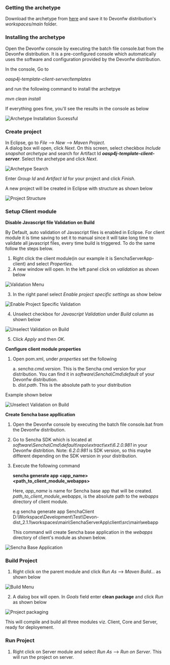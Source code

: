 ### Getting the archetype
Download the archetype from [here](https://github.com/devonfw/oasp4j-template-client-server) and save it to Devonfw distribution's _workspaces/main_ folder.

### Installing the archetype
Open the Devonfw console by executing the batch file console.bat from the Devonfw distribution. It is a pre-configured console which automatically uses the software and configuration provided by the Devonfw distribution.  

In the console, Go to  

_oasp4j-template-client-server/templates_ 

and run the following command to install the archetpye  

_mvn clean install_

If everything goes fine, you'll see the results in the console as below

![Archetype Installation Sucessful](images/devon4sencha/sencha-client-archetype/archetype_install_success.png)

### Create project
In Eclipse, go to _File_ --> _New_ --> _Maven Project_.  
A dialog box will open, click _Next_. On this screen, select checkbox _Include snapshot archetype_ and search for Artifact Id _**oasp4j-template-client-server**_. Select the archetype and click _Next_.

![Archetype Search](images/devon4sencha/sencha-client-archetype/archetype_search.png)

Enter _Group Id_ and _Artifact Id_ for your project and click _Finish_.  

A new project will be created in Eclipse with structure as shown below

![Project Structure](images/devon4sencha/sencha-client-archetype/project_modules.png)


### Setup Client module  

**Disable Javascript file Validation on Build**

By Default, auto validation of Javascript files is enabled in Eclipse. For client module it is time saving to set it to manual since it will take long time to validate all javascript files, every time build is triggered. To do the same follow the steps below.

1. Right click the client module(in our example it is SenchaServerApp-client) and select _Properties_.
2. A new window will open. In the left panel click on _validation_ as shown below   

![Validation Menu](images/devon4sencha/sencha-client-archetype/project_validation.png)

3. In the right panel select _Enable project specific settings_ as show below

![Enable Project Specific Validation](images/devon4sencha/sencha-client-archetype/project_validation_enable.png)

4. Unselect checkbox for _Javascript Validation_ under _Build_ column as shown below

![Unselect Validation on Build](images/devon4sencha/sencha-client-archetype/project_validation_checkbox.png)

5. Click _Apply_ and then _OK_.  



**Configure client module properties**

1. Open pom.xml, under _properties_ set the following

   a. _sencha.cmd.version_. This is the Sencha cmd version for your distribution. You can find it in   _software\Sencha\Cmd\default_ of your Devonfw distribution.  
   b. _dist.path_. This is the absolute path to your distribution  
   
Example shown below

![Unselect Validation on Build](images/devon4sencha/sencha-client-archetype/client_properties.png)


**Create Sencha base appllication**

1. Open the Devonfw console by executing the batch file console.bat from the Devonfw distribution.
2. Go to Sencha SDK which is located at _software\Sencha\Cmd\default\repo\extract\ext\6.2.0.981_ in your Devonfw distribtion. Note: _6.2.0.981_ is SDK version, so this maybe different depending on the SDK version in your distribution.
3. Execute the following command

   **sencha generate app <app_name> <path_to_client_module_webapps>**

   Here, _app_name_ is name for Sencha base app that will be created.
   _path_to_client_module_webapps_, is the absolute path to the _webapps_ directory of client module.

   e.g sencha generate app SenchaClient D:\Workspace\Development\Test\Devon-dist_2.1.1\workspaces\main\SenchaServerApp\client\src\main\webapp

   This command will create Sencha base application in the _webapps_ directory of client's module as shown below.

![Sencha Base Application](images/devon4sencha/sencha-client-archetype/sencha_base_app.png)


### Build Project

1. Right click on the parent module and click _Run As_ --> _Maven Build..._ as shown below

![Build Menu](images/devon4sencha/sencha-client-archetype/build_menu.png)


2. A dialog box will open. In _Goals_ field enter **clean package** and click _Run_ as shown below

![Project packaging](images/devon4sencha/sencha-client-archetype/project_package.png)
 
  This will compile and build all three modules viz. Client, Core and Server, ready for deployement.


### Run Project

1. Right click on Server module and select _Run As_ --> _Run on Server_. This will run the project on server.

